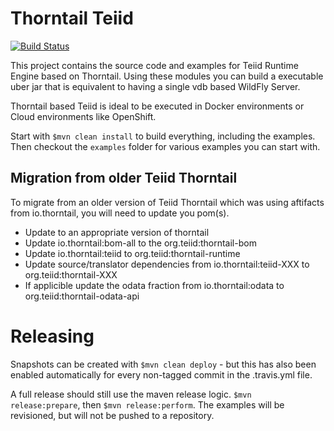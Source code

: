 # Thorntail Teiid

[![Build Status](https://travis-ci.org/teiid/teiid-thorntail.svg?branch=master)](https://travis-ci.org/teiid/teiid-thorntail)

This project contains the source code and examples for Teiid Runtime Engine based on Thorntail. Using these modules you can build a executable uber jar that is equivalent to having a single vdb based WildFly Server.

Thorntail based Teiid is ideal to be executed in Docker environments or Cloud environments like OpenShift. 

Start with `$mvn clean install` to build everything, including the examples.  Then checkout the `examples` folder for various examples you can start with.

## Migration from older Teiid Thorntail

To migrate from an older version of Teiid Thorntail which was using aftifacts from io.thorntail, you will need to update you pom(s).

- Update to an appropriate version of thorntail
- Update io.thorntail:bom-all to the org.teiid:thorntail-bom
- Update io.thorntail:teiid to org.teiid:thorntail-runtime
- Update source/translator dependencies from io.thorntail:teiid-XXX to org.teiid:thorntail-XXX
- If applicible update the odata fraction from io.thorntail:odata to org.teiid:thorntail-odata-api

# Releasing

Snapshots can be created with `$mvn clean deploy` - but this has also been enabled automatically for every non-tagged commit in the .travis.yml file.

A full release should still use the maven release logic.  `$mvn release:prepare`, then `$mvn release:perform`.  The examples will be revisioned, but will not be pushed to a repository.


 
